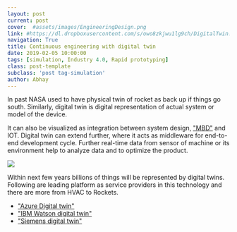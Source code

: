 ```yaml
---
layout: post
current: post
cover:  #assets/images/EngineeringDesign.png
link: #https://dl.dropboxusercontent.com/s/owo8zkjwu1lg9ch/DigitalTwin.JPG?dl=0
navigation: True
title: Continuous engineering with digital twin
date: 2019-02-05 10:00:00
tags: [simulation, Industry 4.0, Rapid prototyping]
class: post-template
subclass: 'post tag-simulation'
author: Abhay
---
```



In past NASA used to have physical twin of rocket as back up if things go south. Similarly, digital twin is digital representation of actual system or model of the device.

It can also be visualized as integration between system design,
["MBD"](https://merudynamics.com/mbd) and IOT. Digital twin can extend further, where it acts as middleware for end-to-end development cycle. Further real-time data from sensor of machine or its environment help to analyze data and to optimize the product.

![](https://dl.dropboxusercontent.com/s/owo8zkjwu1lg9ch/DigitalTwin.JPG?dl=0)

Within next few years billions of things will be represented by digital twins. Following are leading platform as service providers in this technology and there are more from HVAC to Rockets.

-	["Azure Digital twin"](https://azure.microsoft.com/en-us/services/digital-twins/)
-	["IBM Watson digital twin"](https://www.ibm.com/internet-of-things/trending/digital-twin)
-	["Siemens digital twin"](https://www.plm.automation.siemens.com/global/en/our-story/glossary/digital-twin/24465)
